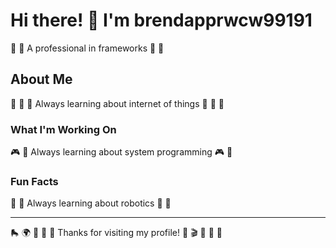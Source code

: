 # Hi there! 👋 I'm brendapprwcw99191

🚴 🎯 A professional in frameworks 🚴 🎯

## About Me
🏏 🎱 🛶 Always learning about internet of things 🏏 🎱 🛶

### What I'm Working On
🎮 🥊 Always learning about system programming 🎮 🥊

### Fun Facts
🚣 🎻 Always learning about robotics 🚣 🎻

---
🛼 🌍 🥊 🎰 🎣 Thanks for visiting my profile! 🥊 🎬 🏸 🏸 🎰
